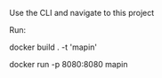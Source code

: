 Use the CLI and navigate to this project

Run:

docker build . -t 'mapin'

docker run -p 8080:8080 mapin
